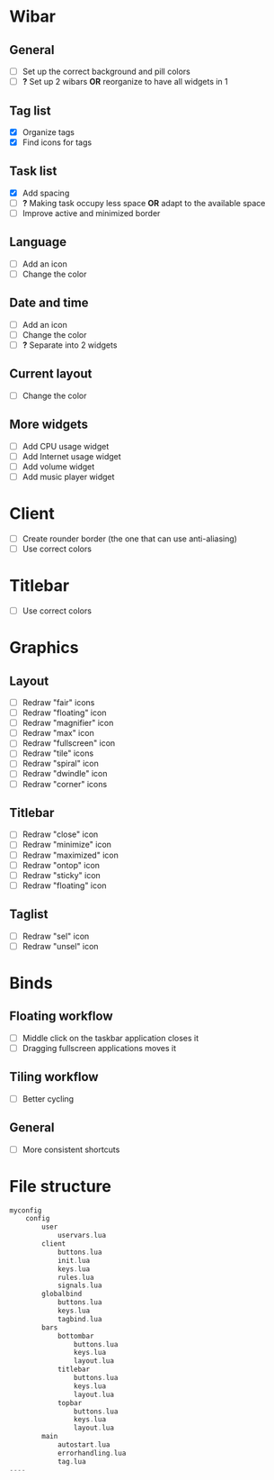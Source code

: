 # Wibar
## General
- [ ] Set up the correct background and pill colors
- [ ] **?** Set up 2 wibars **OR** reorganize to have all widgets in 1
## Tag list
- [X] Organize tags
- [x] Find icons for tags
## Task list
- [X] Add spacing
- [ ] **?** Making task occupy less space **OR** adapt to the available space
- [ ] Improve active and minimized border
## Language
- [ ] Add an icon
- [ ] Change the color
## Date and time
- [ ] Add an icon
- [ ] Change the color
- [ ] **?** Separate into 2 widgets
## Current layout
- [ ] Change the color
## More widgets
- [ ] Add CPU usage widget
- [ ] Add Internet usage widget
- [ ] Add volume widget
- [ ] Add music player widget

# Client
- [ ] Create rounder border (the one that can use anti-aliasing)
- [ ] Use correct colors

# Titlebar
- [ ] Use correct colors

# Graphics
## Layout
- [ ] Redraw "fair" icons
- [ ] Redraw "floating" icon
- [ ] Redraw "magnifier" icon
- [ ] Redraw "max" icon
- [ ] Redraw "fullscreen" icon
- [ ] Redraw "tile" icons
- [ ] Redraw "spiral" icon
- [ ] Redraw "dwindle" icon
- [ ] Redraw "corner" icons
## Titlebar
- [ ] Redraw "close" icon
- [ ] Redraw "minimize" icon
- [ ] Redraw "maximized" icon
- [ ] Redraw "ontop" icon
- [ ] Redraw "sticky" icon
- [ ] Redraw "floating" icon
## Taglist
- [ ] Redraw "sel" icon
- [ ] Redraw "unsel" icon

# Binds
## Floating workflow
- [ ] Middle click on the taskbar application closes it
- [ ] Dragging fullscreen applications moves it
## Tiling workflow
- [ ] Better cycling
## General
- [ ] More consistent shortcuts

# File structure
```cpp
myconfig
    config
        user
            uservars.lua
        client
            buttons.lua
            init.lua
            keys.lua
            rules.lua
            signals.lua
        globalbind
            buttons.lua
            keys.lua
            tagbind.lua
        bars
            bottombar
                buttons.lua
                keys.lua
                layout.lua
            titlebar
                buttons.lua
                keys.lua
                layout.lua
            topbar
                buttons.lua
                keys.lua
                layout.lua
        main
            autostart.lua
            errorhandling.lua
            tag.lua
----

```
